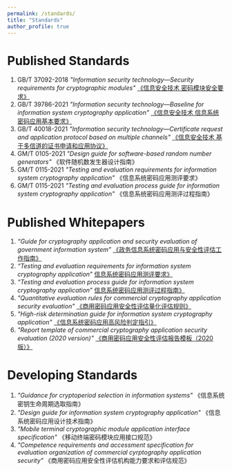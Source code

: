 ```yaml
---
permalink: /standards/
title: "Standards"
author_profile: true
---
```


Published Standards
======
1. GB/T 37092-2018 *"Information security technology—Security requirements for cryptographic modules"* [《信息安全技术 密码模块安全要求》](http://openstd.samr.gov.cn/bzgk/gb/newGbInfo?hcno=91CF88FCE66F0F057DED0272AC726657)
1. GB/T 39786-2021 *"Information security technology—Baseline for information system cryptography application"* [《信息安全技术 信息系统密码应用基本要求》](http://openstd.samr.gov.cn/bzgk/gb/newGbInfo?hcno=53282C88712CE157043B7A2C590278FC)
1. GB/T 40018-2021 *"Information security technology—Certificate request and application protocol based on multiple channels"* [《信息安全技术 基于多信道的证书申请和应用协议》](http://openstd.samr.gov.cn/bzgk/gb/newGbInfo?hcno=BE06BC25AF2EC422E3858B8555E56DAF)
1. GM/T 0105-2021 *"Design guide for software-based random number generators"* 《软件随机数发生器设计指南》
1. GM/T 0115-2021 *"Testing and evaluation requirements for information system cryptography application"* 《信息系统密码应用测评要求》
1. GM/T 0115-2021  *"Testing and evaluation process guide for information system cryptography application"*  《信息系统密码应用测评过程指南》


Published Whitepapers 
======
1. *“Guide for cryptography application and security evaluation of government information system”* [《政务信息系统密码应用与安全性评估工作指南》](http://www.gov.cn/xinwen/2020-09/24/content_5546655.htm)
1. *“Testing and evaluation requirements for information system cryptography application”* [信息系统密码应用测评要求》](https://www.oscca.gov.cn/sca/xwdt/2020-12/08/1060792/files/d2f1665e78bb4c658ca06bfaaa16eae1.pdf)
1. *“Testing and evaluation process guide for information system cryptography application”* [信息系统密码应用测评过程指南》](https://www.oscca.gov.cn/sca/xwdt/2020-12/08/1060792/files/f84f69611d764ab8be17ea1be3332b5b.pdf)
1. *"Quantitative evaluation rules for commercial cryptography application security evaluation"* [《商用密码应用安全性评估量化评估规则》](https://www.oscca.gov.cn/sca/xwdt/2020-12/08/1060792/files/b3efec60b86b47788c2eee258fd904eb.pdf)
1. *"High-risk determination guide for information system cryptography application"* [《信息系统密码应用高风险判定指引》](https://www.oscca.gov.cn/sca/xwdt/2020-12/08/1060792/files/c45eb79325bd44e2a768c90527261d30.pdf)
1. *"Report template of commercial cryptography application security evaluation (2020 version)"* [《商用密码应用安全性评估报告模板（2020版）》](https://www.oscca.gov.cn/sca/xwdt/2020-12/08/1060792/files/7ff1dcf8091c4f1d88b9353874ab4911.docx)

Developing Standards
======
1. *"Guidance for cryptoperiod selection in information systems"* 《信息系统密钥生命周期选取指南》
1. *"Design guide for information system cryptography application"* 《信息系统密码应用设计技术指南》
1. *"Mobile terminal cryptographic module application interface specification"* 《移动终端密码模块应用接口规范》
1. *"Competence requirements and accessment specification for evaluation organization of commercial cyrptography application security"* 《商用密码应用安全性评估机构能力要求和评估规范》 


